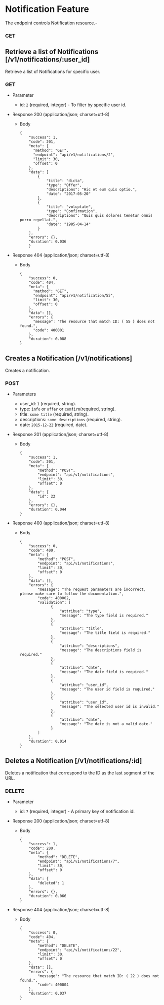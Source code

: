 # Notification Feature
The endpoint controls Notification resource.-


### GET

## Retrieve a list of Notifications [/v1/notifications/:user_id]

 Retrieve a list of Notifications for specific user.

### GET

+ Parameter
    + id: `2` (required, integer) - To filter by specific user id.


+ Response 200 (application/json; charset=utf-8)

    + Body

          {
              "success": 1,
              "code": 201,
              "meta": {
                "method": "GET",
                "endpoint": "api/v1/notifications/2",
                "limit": 30,
                "offset": 0
              },
              "data": [
                  {
                      "title": "dicta",
                      "type": "Offer",
                      "descriptions": "Hic et eum quis optio.",
                      "date": "2017-05-20"
                  },
                  {
                      "title": "voluptate",
                      "type": "Comfirmation",
                      "descriptions": "Quis quis dolores tenetur omnis porro repellat.",
                      "date": "1985-04-14"
                  }
              ],
              "errors": {},
              "duration": 0.036
              }

+ Response 404 (application/json; charset=utf-8)

    + Body

          {
              "success": 0,
              "code": 404,
              "meta": {
                "method": "GET",
                "endpoint": "api/v1/notification/55",
                "limit": 30,
                "offset": 0
              },
              "data": [],
              "errors": {
                "message": "The resource that match ID: ( 55 ) does not found.",
                "code": 400001
              },
              "duration": 0.088
          }


## Creates a Notification [/v1/notifications]

  Creates a notification.

### POST
+ Parameters
    + user_id: `1` (required, string).
    + type: `info` or `offer` or `comfirm`(required, string).
    + title: `some title` (required, string).
    + descriptions: `some descriptions` (required, string).
    + date: `2015-12-22` (required, date).


+ Response 201 (application/json; charset=utf-8)

    + Body

          {
              "success": 1,
              "code": 201,
              "meta": {
                  "method": "POST",
                  "endpoint": "api/v1/notifications",
                  "limit": 30,
                  "offset": 0
              },
              "data": {
                  "id": 22
              },
              "errors": {},
              "duration": 0.044
          }

+ Response 400 (application/json; charset=utf-8)

    + Body

          {
              "success": 0,
              "code": 400,
              "meta": {
                  "method": "POST",
                  "endpoint": "api/v1/notifications",
                  "limit": 30,
                  "offset": 0
              },
              "data": [],
              "errors": {
                  "message": "The request parameters are incorrect, please make sure to follow the documentation.",
                  "code": 400002,
                  "validation": [
                        {
                            "attribue": "type",
                            "message": "The type field is required."
                        },
                        {
                            "attribue": "title",
                            "message": "The title field is required."
                        },
                        {
                            "attribue": "descriptions",
                            "message": "The descriptions field is required."
                        },
                        {
                            "attribue": "date",
                            "message": "The date field is required."
                        },
                        {
                            "attribue": "user_id",
                            "message": "The user id field is required."
                        },
                        {
                            "attribue": "user_id",
                            "message": "The selected user id is invalid."
                        },
                        {
                            "attribue": "date",
                            "message": "The date is not a valid date."
                        }
                  ]
              },
              "duration": 0.014
          }


## Deletes a Notification [/v1/notifications/:id]

  Deletes a notification that correspond to the ID as the last segment of the URL.

### DELETE

+ Parameter
    + id: `7` (required, integer) - A primary key of notification id.


+ Response 200 (application/json; charset=utf-8)

    + Body

          {
              "success": 1,
              "code": 200,
              "meta": {
                  "method": "DELETE",
                  "endpoint": "api/v1/notifications/7",
                  "limit": 30,
                  "offset": 0
              },
              "data": {
                  "deleted": 1
              },
              "errors": {},
              "duration": 0.066
          }

+ Response 404 (application/json; charset=utf-8)

    + Body

          {
              "success": 0,
              "code": 404,
              "meta": {
                  "method": "DELETE",
                  "endpoint": "api/v1/notifications/22",
                  "limit": 30,
                  "offset": 0
              },
              "data": [],
              "errors": {
                  "message": "The resource that match ID: ( 22 ) does not found.",
                  "code": 400004
              },
              "duration": 0.037
          }
